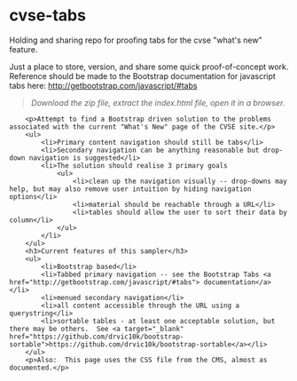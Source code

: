 
# cvse-tabs

Holding and sharing repo for proofing tabs for the cvse "what's new" feature.

Just a place to store, version, and share some quick proof-of-concept work.
Reference should be made to the Bootstrap documentation for javascript tabs here: http://getbootstrap.com/javascript/#tabs

> _Download the zip file, extract the index.html file, open it in a browser._

    	<p>Attempt to find a Bootstrap driven solution to the problems associated with the current "What's New" page of the CVSE site.</p>
    	<ul>
    		<li>Primary content navigation should still be tabs</li>
    		<li>Secondary navigation can be anything reasonable but drop-down navigation is suggested</li>
    		<li>The solution should realise 3 primary goals
    			<ul>
    				<li>clean up the navigation visually -- drop-downs may help, but may also remove user intuition by hiding navigation options</li>
    				<li>material should be reachable through a URL</li>
    				<li>tables should allow the user to sort their data by column</li>
				</ul>
			</li>
    	</ul>
    	<h3>Current features of this sampler</h3>
    	<ul>
    		<li>Bootstrap based</li>
    		<li>Tabbed primary navigation -- see the Bootstrap Tabs <a href="http://getbootstrap.com/javascript/#tabs"> documentation</a></li>
    		<li>menued secondary navigation</li>
    		<li>all content accessible through the URL using a querystring</li>
    		<li>sortable tables - at least one acceptable solution, but there may be others.  See <a target="_blank" href="https://github.com/drvic10k/bootstrap-sortable">https://github.com/drvic10k/bootstrap-sortable</a></li>
    	</ul>
    	<p>Also:  This page uses the CSS file from the CMS, almost as documented.</p>
